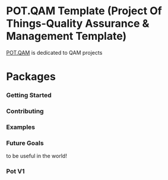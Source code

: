 # POT.QAM Template (Project Of Things-Quality Assurance & Management Template)

[POT.QAM](https://zildot.com/frameworks/pot/qam) is dedicated to QAM projects


# Packages

### Getting Started

### Contributing

### Examples

### Future Goals

to be useful in the world!

### Pot V1


